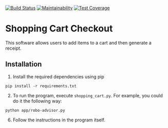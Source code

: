 [![Build Status](https://travis-ci.com/oakypokey/shopping-cart.svg?branch=master)](https://travis-ci.com/oakypokey/shopping-cart)   [![Maintainability](https://api.codeclimate.com/v1/badges/99e92fa245e9f30e342c/maintainability)](https://codeclimate.com/github/oakypokey/shopping-cart/maintainability)    [![Test Coverage](https://api.codeclimate.com/v1/badges/99e92fa245e9f30e342c/test_coverage)](https://codeclimate.com/github/oakypokey/shopping-cart/test_coverage)

# Shopping Cart Checkout

This software allows users to add items to a cart and then generate a receipt.

## Installation

1. Install the required dependencies using pip

```
pip install -r requirements.txt
```
2. To run the program, execute `shopping_cart.py`. For example, you could do it the following way:

```
python app/robo-advisor.py
```

6. Follow the instructions in the program itself.